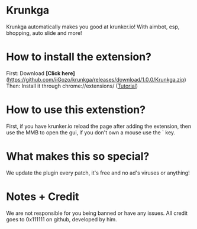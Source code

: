 # Krunkga
Krunkga automatically makes you good at krunker.io! With aimbot, esp, bhopping, auto slide and more!

# How to install the extension?
First: Download **[Click here]**(https://github.com/iiGozo/krunkga/releases/download/1.0.0/Krunkga.zip)
Then: Install it through chrome://extensions/ ([Tutorial](https://www.youtube.com/watch?v=hIRX1dpfqHc))


# How to use this extenstion?
First, if you have krunker.io reload the page after adding the extension, then use the MMB to open the gui, if you don't own a mouse use the \` key.
# What makes this so special?
We update the plugin every patch, it's free and no ad's viruses or anything!
# Notes + Credit
We are not responsible for you being banned or have any issues. All credit goes to 0x111111 on github, developed by him.
